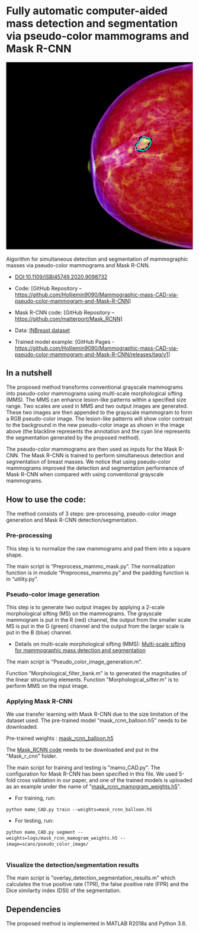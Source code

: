 # Fully automatic computer-aided mass detection and segmentation via pseudo-color mammograms and Mask R-CNN
![Mass detection and segmentation](scans/seg_mask_overlay/22580192_5530d5782fc89dd7_MG_R_CC_ANON.png)

Algorithm for simultaneous detection and segmentation of mammographic masses via pseudo-color mammograms and Mask R-CNN.


* [DOI:10.1109/ISBI45749.2020.9098732](https://ieeexplore.ieee.org/abstract/document/9098732)
* Code: [GitHub Repository – 
https://github.com/Holliemin9090/Mammographic-mass-CAD-via-pseudo-color-mammogram-and-Mask-R-CNN]
* Mask R-CNN code: [GitHub Repository – 
https://github.com/matterport/Mask_RCNN]

* Data: [INBreast dataset]( https://www.sciencedirect.com/science/article/pii/S107663321100451X)
* Trained model example: [GitHub Pages - 
https://github.com/Holliemin9090/Mammographic-mass-CAD-via-pseudo-color-mammogram-and-Mask-R-CNN/releases/tag/v1]

## In a nutshell
The proposed method transforms conventional grayscale mammograms into pseudo-color mammograms using multi-scale morphological sifting (MMS). The MMS can enhance lesion-like patterns within a specified size range. Two scales are used in MMS and two output images are generated. These two images are then appended to the grayscale mammogram to form a RGB pseudo-color image. The lesion-like patterns will show color contrast to the background in the new pseudo-color image as shown in the image above (the blackline represents the annotation and the cyan line represents the segmentation generated by the proposed method).

The pseudo-color mammograms are then used as inputs for the Mask R-CNN. The Mask R-CNN is trained to perform simultaneous detection and segmentation of breast masses. We notice that using pseudo-color mammograms improved the detection and segmentation performance of Mask R-CNN when compared with using conventional grayscale mammograms.


## How to use the code:

The method consists of 3 steps: pre-processing, pseudo-color image generation and Mask R-CNN detection/segmentation.

### Pre-processing

This step is to normalize the raw mammograms and pad them into a square shape.

The main script is “Preprocess_mammo_mask.py”. The normalization function is in module “Preprocess_mammo.py” and the padding function is in “utility.py”.


### Pseudo-color image generation

This step is to generate two output images by applying a 2-scale morphological sifting (MS) on the mammograms. The grayscale mammogram is put in the R (red) channel, the output from the smaller scale MS is put in the G (green) channel and the output from the larger scale is put in the B (blue) channel.

* Details on multi-scale morphological sifting (MMS): [Multi-scale sifting for mammographic mass detection and segmentation](https://iopscience.iop.org/article/10.1088/2057-1976/aafc07)

The main script is "Pseudo_color_image_generation.m".

Function "Morphological_filter_bank.m" is to generated the magnitudes of the linear structuring elements.
Function "Morphological_sifter.m" is to perform MMS on the input image. 

### Applying Mask R-CNN

We use transfer learning with Mask R-CNN due to the size limitation of the dataset used. The pre-trained model "mask_rcnn_balloon.h5" needs to be downloaded.

Pre-trained weights : [mask_rcnn_balloon.h5](https://github.com/matterport/Mask_RCNN/releases)

The [Mask_RCNN code](https://github.com/matterport/Mask_RCNN) needs to be downloaded and put in the "Mask_r_cnn" folder.

The main script for training and testing is "mamo_CAD.py". The configuration for Mask R-CNN has been specified in this file. We used 5-fold cross validation in our paper, and one of the trained models is uploaded as an example under the name of "[mask_rcnn_mamogram_weights.h5](https://github.com/Holliemin9090/Mammographic-mass-CAD-via-pseudo-color-mammogram-and-Mask-R-CNN/releases/tag/v1)".
		
* For training, run:

```
python mamo_CAD.py train --weights=mask_rcnn_balloon.h5
```

* For testing, run:

```
python mamo_CAD.py segment --weights=logs/mask_rcnn_mamogram_weights.h5 --image=scans/pseudo_color_image/


```
### Visualize the detection/segmentation results

The main script is "overlay_detection_segmentation_results.m" which calculates the true positive rate (TPR), the false positive rate (FPR) and the Dice similarity index (DSI) of the segmentation.


## Dependencies

The proposed method is implemented in MATLAB R2018a and Python 3.6.




















